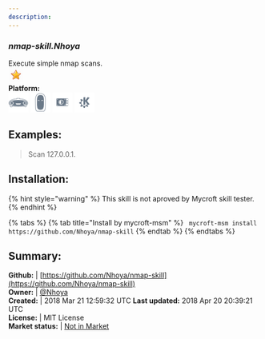 ```yaml
---
description: 
---
```


### _nmap-skill.Nhoya_  
Execute simple nmap scans.  
![](../.gitbook/assets/star.png)  
**Platform:**  
 ![Mark I](../.gitbook/assets/mark-1-icon.png)  ![Mark II](../.gitbook/assets/mark-2-icon.png)  ![Picroft](../.gitbook/assets/picroft-icon.png)  ![plasmoid](../.gitbook/assets/kde.png)   
## Examples:  
> Scan 127.0.0.1.  
  
## Installation:  
{% hint style="warning" %}
This skill is not aproved by Mycroft skill tester.
{% endhint %}
    
{% tabs %}
{% tab title="Install by mycroft-msm" %}
``` mycroft-msm install https://github.com/Nhoya/nmap-skill```
{% endtab %}
  {% endtabs %}
    
## Summary:  
**Github:** | [https://github.com/Nhoya/nmap-skill](https://github.com/Nhoya/nmap-skill)  
**Owner:** | [@Nhoya](https://github.com/Nhoya)  
**Created:** | 2018 Mar 21 12:59:32 UTC  **Last updated:** 2018 Apr 20 20:39:21 UTC  
**License:** | MIT License  
**Market status:** | [Not in Market](https://market.mycroft.ai/skill/)  
